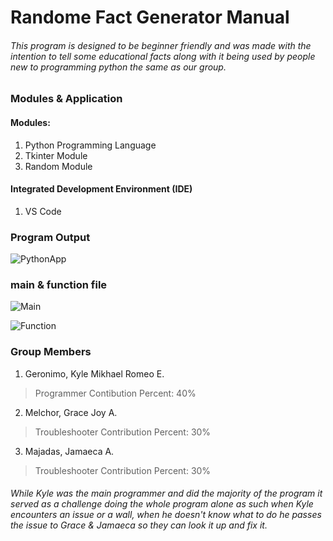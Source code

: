 # Randome Fact Generator Manual

###### This program is designed to be beginner friendly and was made with the intention to tell some educational facts along with it being used by people new to programming python the same as our group. 

### Modules & Application

#### Modules:
1. Python Programming Language
2. Tkinter Module
3. Random Module

####  Integrated Development Environment (IDE)
1. VS Code

### Program Output

![PythonApp](https://github.com/SinMurasaki/Python-Random-Fact-Generator/assets/129580972/f7a8f8cf-ac01-4891-a6c1-987c4150028f)

### main & function file 

![Main](https://github.com/SinMurasaki/Python-Random-Fact-Generator/assets/129580972/0549f075-d681-473e-b6e1-4aaf68380d70)

![Function](https://github.com/SinMurasaki/Python-Random-Fact-Generator/assets/129580972/ea5917dc-a725-4604-be50-72ce734b2e20)

### Group Members

1. Geronimo, Kyle Mikhael Romeo E. 
> Programmer Contibution Percent: 40%
2. Melchor, Grace Joy A.
> Troubleshooter Contribution Percent: 30%
3. Majadas, Jamaeca A.
> Troubleshooter Contribution Percent: 30%

###### While Kyle was the main programmer and did the majority of the program it served as a challenge doing the whole program alone as such when Kyle encounters an issue or a wall, when he doesn't know what to do he passes the issue to Grace & Jamaeca so they can look it up and fix it.
